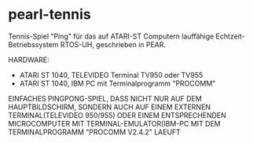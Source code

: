 # pearl-tennis
Tennis-Spiel "Ping" für das auf ATARI-ST Computern lauffähige Echtzeit-Betriebssystem RTOS-UH, geschrieben in PEAR.

HARDWARE: 

- ATARI ST 1040, TELEVIDEO Terminal TV950 oder TV955
- ATARI ST 1040, IBM PC mit Terminalprogramm "PROCOMM"

EINFACHES PINGPONG-SPIEL, DASS NICHT NUR AUF DEM HAUPTBILDSCHIRM, SONDERN AUCH AUF EINEM EXTERNEN TERMINAL(TELEVIDEO 950/955) ODER EINEM ENTSPRECHENDEN MICROCOMPUTER MIT TERMINAL-EMULATOR(IBM-PC MIT DEM TERMINALPROGRAMM "PROCOMM V2.4.2" LAEUFT
